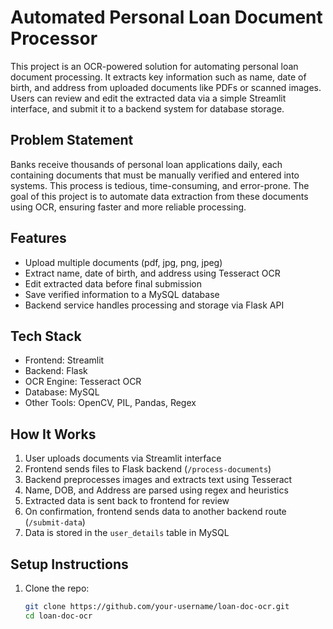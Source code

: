 # Automated Personal Loan Document Processor

This project is an OCR-powered solution for automating personal loan document processing. It extracts key information such as name, date of birth, and address from uploaded documents like PDFs or scanned images. Users can review and edit the extracted data via a simple Streamlit interface, and submit it to a backend system for database storage.

## Problem Statement

Banks receive thousands of personal loan applications daily, each containing documents that must be manually verified and entered into systems. This process is tedious, time-consuming, and error-prone. The goal of this project is to automate data extraction from these documents using OCR, ensuring faster and more reliable processing.

## Features

- Upload multiple documents (pdf, jpg, png, jpeg)
- Extract name, date of birth, and address using Tesseract OCR
- Edit extracted data before final submission
- Save verified information to a MySQL database
- Backend service handles processing and storage via Flask API

## Tech Stack

- Frontend: Streamlit
- Backend: Flask
- OCR Engine: Tesseract OCR
- Database: MySQL
- Other Tools: OpenCV, PIL, Pandas, Regex

## How It Works

1. User uploads documents via Streamlit interface
2. Frontend sends files to Flask backend (`/process-documents`)
3. Backend preprocesses images and extracts text using Tesseract
4. Name, DOB, and Address are parsed using regex and heuristics
5. Extracted data is sent back to frontend for review
6. On confirmation, frontend sends data to another backend route (`/submit-data`)
7. Data is stored in the `user_details` table in MySQL

## Setup Instructions

1. Clone the repo:
   ```bash
   git clone https://github.com/your-username/loan-doc-ocr.git
   cd loan-doc-ocr

